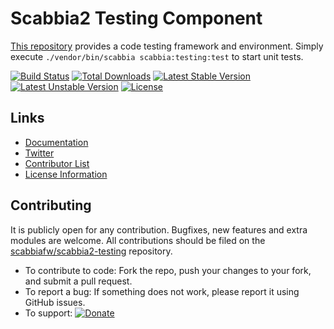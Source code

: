# Scabbia2 Testing Component

[This repository](https://github.com/scabbiafw/scabbia2-testing/) provides a code testing framework and environment. Simply execute `./vendor/bin/scabbia scabbia:testing:test` to start unit tests.

[![Build Status](https://travis-ci.org/scabbiafw/scabbia2-testing.png?branch=master)](https://travis-ci.org/scabbiafw/scabbia2-testing)
[![Total Downloads](https://poser.pugx.org/scabbiafw/scabbia2-testing/downloads.png)](https://packagist.org/packages/scabbiafw/scabbia2-testing)
[![Latest Stable Version](https://poser.pugx.org/scabbiafw/scabbia2-testing/v/stable)](https://packagist.org/packages/scabbiafw/scabbia2-testing)
[![Latest Unstable Version](https://poser.pugx.org/scabbiafw/scabbia2-testing/v/unstable)](https://packagist.org/packages/scabbiafw/scabbia2-testing)
[![License](https://poser.pugx.org/scabbiafw/scabbia2-testing/license.png)](https://packagist.org/packages/scabbiafw/scabbia2-testing)

## Links
- [Documentation](http://scabbiafw.com/docs/)
- [Twitter](https://twitter.com/scabbiafw)
- [Contributor List](contributors.md)
- [License Information](LICENSE)


## Contributing
It is publicly open for any contribution. Bugfixes, new features and extra modules are welcome. All contributions should be filed on the [scabbiafw/scabbia2-testing](https://github.com/scabbiafw/scabbia2-testing) repository.

* To contribute to code: Fork the repo, push your changes to your fork, and submit a pull request.
* To report a bug: If something does not work, please report it using GitHub issues.
* To support: [![Donate](https://www.paypalobjects.com/en_US/i/btn/btn_donate_LG.gif)](https://www.paypal.com/cgi-bin/webscr?cmd=_s-xclick&hosted_button_id=BXNMWG56V6LYS)
